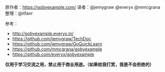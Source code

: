 原作者：https://gobyexample.com/
译者：@jemygraw @everyx @mmcgrana
整理：@itfanr


参考：
* http://gobyexample.everyx.in/
* https://github.com/jemygraw/TechDoc
* https://github.com/jemygraw/GoQuickLearn
* https://github.com/mmcgrana/gobyexample
* https://github.com/everyx/gobyexample

**仅用于学习交流之用，禁止用于商业用途。（如果给我打赏，我是不会拒绝的）**